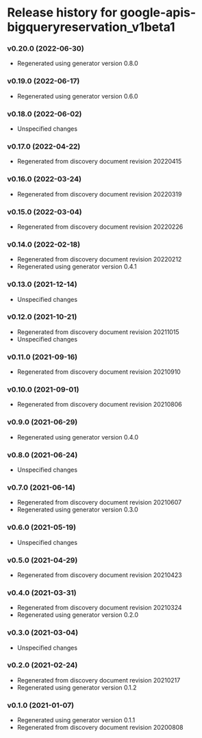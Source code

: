# Release history for google-apis-bigqueryreservation_v1beta1

### v0.20.0 (2022-06-30)

* Regenerated using generator version 0.8.0

### v0.19.0 (2022-06-17)

* Regenerated using generator version 0.6.0

### v0.18.0 (2022-06-02)

* Unspecified changes

### v0.17.0 (2022-04-22)

* Regenerated from discovery document revision 20220415

### v0.16.0 (2022-03-24)

* Regenerated from discovery document revision 20220319

### v0.15.0 (2022-03-04)

* Regenerated from discovery document revision 20220226

### v0.14.0 (2022-02-18)

* Regenerated from discovery document revision 20220212
* Regenerated using generator version 0.4.1

### v0.13.0 (2021-12-14)

* Unspecified changes

### v0.12.0 (2021-10-21)

* Regenerated from discovery document revision 20211015
* Unspecified changes

### v0.11.0 (2021-09-16)

* Regenerated from discovery document revision 20210910

### v0.10.0 (2021-09-01)

* Regenerated from discovery document revision 20210806

### v0.9.0 (2021-06-29)

* Regenerated using generator version 0.4.0

### v0.8.0 (2021-06-24)

* Unspecified changes

### v0.7.0 (2021-06-14)

* Regenerated from discovery document revision 20210607
* Regenerated using generator version 0.3.0

### v0.6.0 (2021-05-19)

* Unspecified changes

### v0.5.0 (2021-04-29)

* Regenerated from discovery document revision 20210423

### v0.4.0 (2021-03-31)

* Regenerated from discovery document revision 20210324
* Regenerated using generator version 0.2.0

### v0.3.0 (2021-03-04)

* Unspecified changes

### v0.2.0 (2021-02-24)

* Regenerated from discovery document revision 20210217
* Regenerated using generator version 0.1.2

### v0.1.0 (2021-01-07)

* Regenerated using generator version 0.1.1
* Regenerated from discovery document revision 20200808

